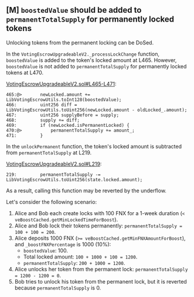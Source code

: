 ## [M] `boostedValue` should be added to `permanentTotalSupply` for permanently locked tokens

Unlocking tokens from the permanent locking can be DoSed.

In the `VotingEscrowUpgradeableV2._processLockChange` function, `boostedValue` is added to the token's locked amount at L465. However, `boostedValue` is not added to `permanentTotalSupply` for permanently locked tokens at L470.

[VotingEscrowUpgradeableV2.sol#L465-L471](contracts/core/VotingEscrowUpgradeableV2.sol#L465-L471):
```solidity
465:@>       newLocked.amount += LibVotingEscrowUtils.toInt128(boostedValue);
466:         uint256 diff = LibVotingEscrowUtils.toUint256(newLocked.amount - oldLocked_.amount);
467:         uint256 supplyBefore = supply;
468:         supply += diff;
469:         if (newLocked.isPermanentLocked) {
470:@>           permanentTotalSupply += amount_;
471:         }
```

In the `unlockPermanent` function, the token's locked amount is subtracted from `permanentTotalSupply` at L219.

[VotingEscrowUpgradeableV2.sol#L219](contracts/core/VotingEscrowUpgradeableV2.sol#L219):
```solidity
219:         permanentTotalSupply -= LibVotingEscrowUtils.toUint256(state.locked.amount);
```

As a result, calling this function may be reverted by the underflow.

Let's consider the following scenario:

1. Alice and Bob each create locks with 100 FNX for a 1-week duration (`< veBoostCached.getMinLockedTimeForBoost`).
2. Alice and Bob lock their tokens permanently: `permanentTotalSupply = 100 + 100 = 200`.
3. Alice deposits 1000 FNX (`>= veBoostCached.getMinFNXAmountForBoost`), and `_boostFNXPercentage` is 1000 (10%):
    - `boostedValue`: 100.
    - Total locked amount: `100 + 1000 + 100 = 1200`.
    - `permanentTotalSupply`: `200 + 1000 = 1200`.
4. Alice unlocks her token from the permanent lock: `permanentTotalSupply = 1200 - 1200 = 0`.
5. Bob tries to unlock his token from the permanent lock, but it is reverted because `permanentTotalSupply` is 0.
